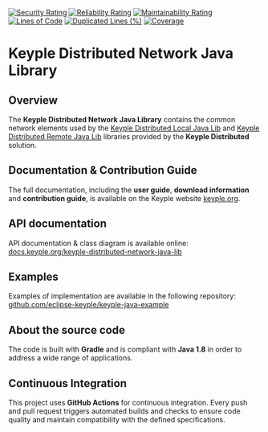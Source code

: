 [![Security Rating](https://sonarcloud.io/api/project_badges/measure?project=eclipse_keyple-distributed-network-java-lib&metric=security_rating)](https://sonarcloud.io/summary/new_code?id=eclipse_keyple-distributed-network-java-lib)
[![Reliability Rating](https://sonarcloud.io/api/project_badges/measure?project=eclipse_keyple-distributed-network-java-lib&metric=reliability_rating)](https://sonarcloud.io/summary/new_code?id=eclipse_keyple-distributed-network-java-lib)
[![Maintainability Rating](https://sonarcloud.io/api/project_badges/measure?project=eclipse_keyple-distributed-network-java-lib&metric=sqale_rating)](https://sonarcloud.io/summary/new_code?id=eclipse_keyple-distributed-network-java-lib)
[![Lines of Code](https://sonarcloud.io/api/project_badges/measure?project=eclipse_keyple-distributed-network-java-lib&metric=ncloc)](https://sonarcloud.io/summary/new_code?id=eclipse_keyple-distributed-network-java-lib)
[![Duplicated Lines (%)](https://sonarcloud.io/api/project_badges/measure?project=eclipse_keyple-distributed-network-java-lib&metric=duplicated_lines_density)](https://sonarcloud.io/summary/new_code?id=eclipse_keyple-distributed-network-java-lib)
[![Coverage](https://sonarcloud.io/api/project_badges/measure?project=eclipse_keyple-distributed-network-java-lib&metric=coverage)](https://sonarcloud.io/summary/new_code?id=eclipse_keyple-distributed-network-java-lib)

# Keyple Distributed Network Java Library

## Overview

The **Keyple Distributed Network Java Library** contains the common network elements used by the [Keyple Distributed Local Java Lib](https://github.com/eclipse-keyple/keyple-distributed-local-java-lib) and [Keyple Distributed Remote Java Lib](https://github.com/eclipse-keyple/keyple-distributed-remote-java-lib) libraries provided by the **Keyple Distributed** solution.

## Documentation & Contribution Guide

The full documentation, including the **user guide**, **download information** and **contribution guide**, is available on the Keyple website [keyple.org](https://keyple.org).

## API documentation

API documentation & class diagram is available online: [docs.keyple.org/keyple-distributed-network-java-lib](https://docs.keyple.org/keyple-distributed-network-java-lib)

## Examples

Examples of implementation are available in the following repository: [github.com/eclipse-keyple/keyple-java-example](https://github.com/eclipse-keyple/keyple-java-example)

## About the source code

The code is built with **Gradle** and is compliant with **Java 1.8** in order to address a wide range of applications.


## Continuous Integration

This project uses **GitHub Actions** for continuous integration. Every push and pull request triggers automated builds
and checks to ensure code quality and maintain compatibility with the defined specifications.
